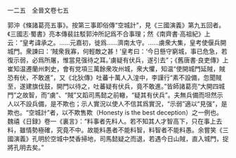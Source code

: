 一二五　全晉文卷七五

郭沖《條諸葛亮五事》。按第三事即俗傳“空城計”，見《三國演義》第九五回者。《三國志·蜀書》亮本傳裴註駁郭沖所記爲不合事理；然《南齊書·高祖紀》上云：“皇考諱承之。……元嘉初，徙爲……濟南太守。……虜衆大集，皇考使偃兵開城門。衆諫曰：‘賊衆我寡，何輕敵之甚！’皇考曰：‘今日懸守窮城，事已危急，若復示弱，必爲所屠，惟當見强待之耳。’虜疑有伏兵，遂引去”；《舊唐書·良吏傳》上崔知温遷蘭州刺史，會有党項三萬餘衆攻州城，衆大懼，知温“使開城門延賊，賊恐有伏，不敢進”，又《北狄傳》吐蕃十萬人入湟中，李謹行“素不設備，忽聞賊至，遂建旗伐鼓，開門以待之，吐蕃疑有伏兵，竟不敢進。”皆師諸葛亮“大開四城門”之故智，而“虜”、“賊”又蹈司馬懿之前轍，“疑其有伏兵”。夫無兵備而坦然示人以不設兵備，是不欺也；示人實況以使人不信其爲實況，“示弱”適以“見强”，是欺也。“空城計”者，以不欺售欺（Honesty is the best deception）之一例也。魏禧《日録》卷一《裏言》：“料事者先料人。若不知其人才智高下，只在事上去料，雖情勢極確，究竟不中。故能料愚者不能料智，料智者不能料愚。余嘗笑《三國演義》孔明於空城中焚香掃地，司馬懿疑之而退，若遇今日山賊，直入城門，捉將孔明去矣。”